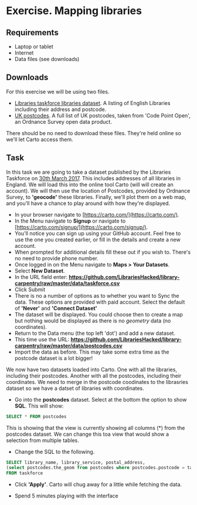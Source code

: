 Exercise.  Mapping libraries
============================

Requirements
------------

- Laptop or tablet
- Internet
- Data files (see downloads)

Downloads
---------

For this exercise we will be using two files.

- [Libraries taskforce libraries dataset](https://github.com/LibrariesHacked/library-carpentry/raw/master/data/taskforce.csv).  A listing of English Libraries including their address and postcode.
- [UK postcodes](https://github.com/LibrariesHacked/library-carpentry/raw/master/data/postcodes.csv]).  A full list of UK postcodes, taken from 'Code Point Open', an Ordnance Survey open data product.

There should be no need to download these files.  They're held online so we'll let Carto access them.

Task
----

In this task we are going to take a dataset published by the Libraries Taskforce on [30th March 2017](https://librariestaskforce.blog.gov.uk/2017/03/30/library-data-the-story-so-far-and-next-steps/).  This includes addresses of all libraries in England.  We will load this into the online tool Carto (will will create an account).  We will then use the location of Postcodes, provided by Ordnance Survey, to **'geocode'** these libraries.  Finally, we'll plot them on a web map, and you'll have a chance to play around with how they're displayed.

- In your browser navigate to [https://carto.com/](https://carto.com/).
- In the Menu navigate to **Signup** or navigate to [https://carto.com/signup/](https://carto.com/signup/).
- You'll notice you can sign up using your GitHub account.  Feel free to use the one you created earlier, or fill in the details and create a new account.
- When prompted for additional details fill these out if you wish to.  There's no need to provide phone number.
- Once logged in on the Menu navigate to **Maps > Your Datasets**.
- Select **New Dataset**.
- In the URL field enter: **https://github.com/LibrariesHacked/library-carpentry/raw/master/data/taskforce.csv**
- Click Submit
- There is no a number of options as to whether you want to Sync the data. These options are provided with paid account.  Select the default of **'Never'** and **'Connect Dataset'**
- The dataset will be displayed.  You could choose then to create a map but nothing would be displayed as there is no *geometry* data (no coordinates).
- Return to the Data menu (the top left 'dot') and add a new dataset.
- This time use the URL: **https://github.com/LibrariesHacked/library-carpentry/raw/master/data/postcodes.csv**
- Import the data as before.  This may take some extra time as the postcode dataset is a lot bigger!

We now have two datasets loaded into Carto.  One with all the libraries, including their postcodes.  Another with all the postcodes, including their coordinates.  We need to merge in the postcode coodinates to the librasries dataset so we have a datset of libraries with coordinates.

- Go into the **postcodes** dataset.  Select at the bottom the option to show **SQL**.  This will show:

```SQL
SELECT * FROM postcodes
```

This is showing that the view is currently showing all columns (*) from the postcodes dataset.  We can change this toa view that would show a selection from multiple tables.

- Change the SQL to the following.

```SQL
SELECT library_name, library_service, postal_address,
(select postcodes.the_geom from postcodes where postcodes.postcode = taskforce.postcode)
FROM taskforce
```

- Click **'Apply'**.  Carto will chug away for a little while fetching the data.

- Spend 5 minutes playing with the interface